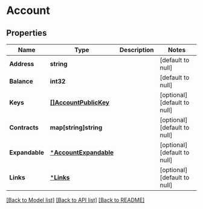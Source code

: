 # Account

## Properties
Name | Type | Description | Notes
------------ | ------------- | ------------- | -------------
**Address** | **string** |  | [default to null]
**Balance** | **int32** |  | [default to null]
**Keys** | [**[]AccountPublicKey**](AccountPublicKey.md) |  | [optional] [default to null]
**Contracts** | **map[string]string** |  | [optional] [default to null]
**Expandable** | [***AccountExpandable**](Account__expandable.md) |  | [optional] [default to null]
**Links** | [***Links**](Links.md) |  | [optional] [default to null]

[[Back to Model list]](../README.md#documentation-for-models) [[Back to API list]](../README.md#documentation-for-api-endpoints) [[Back to README]](../README.md)

